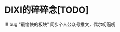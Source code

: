 <div id="progress-container">
  <div id="progress-bar"></div>
</div>

# DIXI的碎碎念[TODO]

!!! bug "最愉快的板块"
    同步个人公众号推文，偶尔叨逼叨
